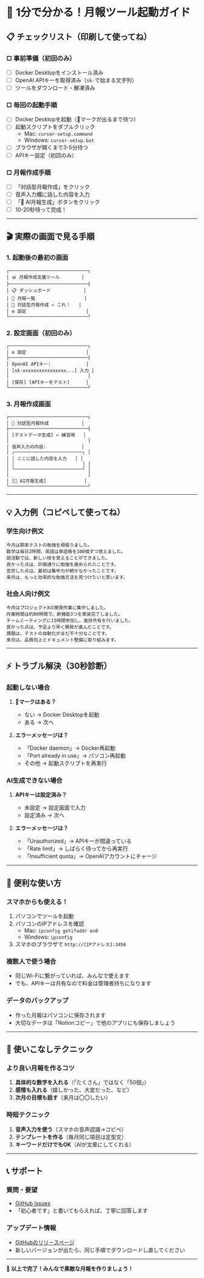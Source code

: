 # 🚀 1分で分かる！月報ツール起動ガイド

## 📋 チェックリスト（印刷して使ってね）

### □ 事前準備（初回のみ）
- [ ] Docker Desktopをインストール済み
- [ ] OpenAI APIキーを取得済み（`sk-`で始まる文字列）
- [ ] ツールをダウンロード・解凍済み

### □ 毎回の起動手順
- [ ] Docker Desktopを起動（🐳マークが出るまで待つ）
- [ ] 起動スクリプトをダブルクリック
  - Mac: `cursor-setup.command`
  - Windows: `cursor-setup.bat`
- [ ] ブラウザが開くまで3-5分待つ
- [ ] APIキー設定（初回のみ）

### □ 月報作成手順
- [ ] 「対話型月報作成」をクリック
- [ ] 音声入力欄に話した内容を入力
- [ ] 「🤖 AI月報生成」ボタンをクリック
- [ ] 10-20秒待って完成！

---

## 🎬 実際の画面で見る手順

### 1. 起動後の最初の画面
```
┌─────────────────────────────┐
│ 📊 月報作成支援ツール        │
├─────────────────────────────┤
│ 📋 ダッシュボード            │
│ 📝 月報一覧                  │
│ 💬 対話型月報作成 ← これ！   │
│ ⚙️ 設定                      │
└─────────────────────────────┘
```

### 2. 設定画面（初回のみ）
```
┌─────────────────────────────┐
│ ⚙️ 設定                      │
├─────────────────────────────┤
│ OpenAI APIキー:             │
│ [sk-xxxxxxxxxxxxxxxx...] 入力 │
│                             │
│ [保存] [APIキーをテスト]      │
└─────────────────────────────┘
```

### 3. 月報作成画面
```
┌─────────────────────────────┐
│ 💬 対話型月報作成            │
├─────────────────────────────┤
│ [テストデータ生成] ← 練習用   │
│                             │
│ 音声入力の内容:             │
│ ┌─────────────────────────┐ │
│ │ ここに話した内容を入力   │ │
│ │                         │ │
│ └─────────────────────────┘ │
│                             │
│ [🤖 AI月報生成]              │
└─────────────────────────────┘
```

---

## 💡 入力例（コピペして使ってね）

### 学生向け例文
```
今月は期末テストの勉強を頑張りました。
数学は毎日2時間、英語は単語帳を100個ずつ覚えました。
部活動では、新しい技を覚えることができました。
良かった点は、計画通りに勉強を進められたことです。
苦労した点は、最初は集中力が続かなかったことです。
来月は、もっと効率的な勉強方法を見つけたいと思います。
```

### 社会人向け例文
```
今月はプロジェクトXの開発作業に集中しました。
作業時間は約80時間で、新機能3つを実装完了しました。
チームミーティングに15時間参加し、進捗共有を行いました。
良かった点は、予定より早く開発が進んだことです。
課題は、テストの自動化がまだ不十分なことです。
来月は、品質向上とドキュメント整備に取り組みます。
```

---

## ⚡ トラブル解決（30秒診断）

### 起動しない場合
1. **🐳マークはある？**
   - ない → Docker Desktopを起動
   - ある → 次へ

2. **エラーメッセージは？**
   - 「Docker daemon」→ Docker再起動
   - 「Port already in use」→ パソコン再起動
   - その他 → 起動スクリプトを再実行

### AI生成できない場合
1. **APIキーは設定済み？**
   - 未設定 → 設定画面で入力
   - 設定済み → 次へ

2. **エラーメッセージは？**
   - 「Unauthorized」→ APIキーが間違っている
   - 「Rate limit」→ しばらく待ってから再実行
   - 「Insufficient quota」→ OpenAIアカウントにチャージ

---

## 📱 便利な使い方

### スマホからも使える！
1. パソコンでツールを起動
2. パソコンのIPアドレスを確認
   - Mac: `ipconfig getifaddr en0`
   - Windows: `ipconfig`
3. スマホのブラウザで `http://[IPアドレス]:3456`

### 複数人で使う場合
- 同じWi-Fiに繋がっていれば、みんなで使えます
- でも、APIキーは共有なので料金は管理者持ちになります

### データのバックアップ
- 作った月報はパソコンに保存されます
- 大切なデータは「Notionコピー」で他のアプリにも保存しましょう

---

## 🎯 使いこなしテクニック

### より良い月報を作るコツ
1. **具体的な数字を入れる**（「たくさん」ではなく「50個」）
2. **感情も入れる**（嬉しかった、大変だった、など）
3. **次月の目標も話す**（来月は〇〇したい）

### 時短テクニック
1. **音声入力を使う**（スマホの音声認識→コピペ）
2. **テンプレートを作る**（毎月同じ項目は定型文）
3. **キーワードだけでもOK**（AIが文章にしてくれる）

---

## 📞 サポート

### 質問・要望
- [GitHub Issues](https://github.com/simeji03/Auto_Creation_Report/issues)
- 「初心者です」と書いてもらえれば、丁寧に回答します

### アップデート情報
- [GitHubのリリースページ](https://github.com/simeji03/Auto_Creation_Report/releases)
- 新しいバージョンが出たら、同じ手順でダウンロードし直してください

---

**🎉 以上で完了！みんなで素敵な月報を作りましょう！**